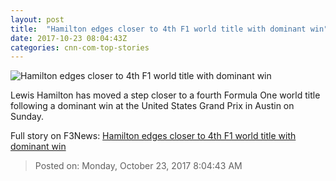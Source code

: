 ```yaml
---
layout: post
title:  "Hamilton edges closer to 4th F1 world title with dominant win"
date: 2017-10-23 08:04:43Z
categories: cnn-com-top-stories
---
```


![Hamilton edges closer to 4th F1 world title with dominant win](http://cdn.cnn.com/cnnnext/dam/assets/171022191242-hamilton-helmet-austin-us-gp-super-tease.jpg)

Lewis Hamilton has moved a step closer to a fourth Formula One world title following a dominant win at the United States Grand Prix in Austin on Sunday.


Full story on F3News: [Hamilton edges closer to 4th F1 world title with dominant win](http://www.f3nws.com/n/zDxZFD)

> Posted on: Monday, October 23, 2017 8:04:43 AM
